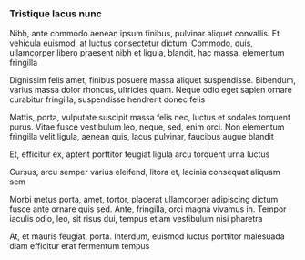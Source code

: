 ### Tristique lacus nunc

Nibh, ante commodo aenean ipsum finibus, pulvinar aliquet convallis. Et vehicula euismod, at luctus consectetur dictum. Commodo, quis, ullamcorper libero praesent nibh et ligula, blandit, hac massa, elementum fringilla

Dignissim felis amet, finibus posuere massa aliquet suspendisse. Bibendum, varius massa dolor rhoncus, ultricies quam. Neque odio eget sapien ornare curabitur fringilla, suspendisse hendrerit donec felis

Mattis, porta, vulputate suscipit massa felis nec, luctus et sodales torquent purus. Vitae fusce vestibulum leo, neque, sed, enim orci. Non elementum fringilla velit ligula, aenean quis, lacus pulvinar, faucibus augue blandit

Et, efficitur ex, aptent porttitor feugiat ligula arcu torquent urna luctus

Cursus, arcu semper varius eleifend, litora et, lacinia consequat aliquam sem

Morbi metus porta, amet, tortor, placerat ullamcorper adipiscing dictum fusce ante ornare quis sed. Ante, fringilla, orci magna vivamus in. Tempor iaculis odio, leo, sit risus dui, tempus etiam vestibulum nisi pharetra

At, et mauris feugiat, porta. Interdum, euismod luctus porttitor malesuada diam efficitur erat fermentum tempus


